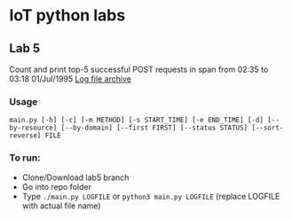# IoT python labs

## Lab 5
Count and print top-5 successful POST requests in span from 02:35 to 03:18 01/Jul/1995
[Log file archive](https://drive.google.com/open?id=0B1k21nkk13PYZ0l5eUdkOUtOa2M)

### Usage
  `main.py [-h] [-c] [-m METHOD] [-s START_TIME] [-e END_TIME] [-d] [--by-resource] [--by-domain] [--first FIRST] [--status STATUS] [--sort-reverse] FILE`

### To run:
  - Clone/Download lab5 branch
  - Go into repo folder
  - Type `./main.py LOGFILE` or `python3 main.py LOGFILE` (replace LOGFILE with actual file name)

